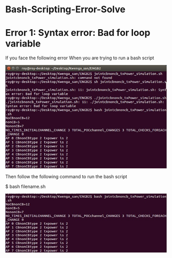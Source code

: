 # Bash-Scripting-Error-Solve
# Error 1: Syntax error: Bad for loop variable
If you face the following error When you are trying to run a bash script

![Screenshot](Picture1.jpg)

Then follow the following command to run the bash script

$ bash filename.sh

![Screenshot](Solve.jpg)
